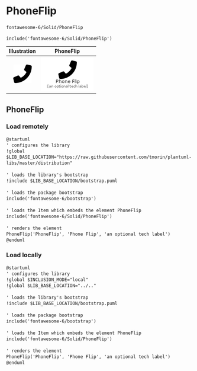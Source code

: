 # PhoneFlip


```text
fontawesome-6/Solid/PhoneFlip
```

```text
include('fontawesome-6/Solid/PhoneFlip')
```



| Illustration | PhoneFlip |
| :---: | :---: |
| ![illustration for Illustration](../../fontawesome-6/Solid/PhoneFlip.png) | ![illustration for PhoneFlip](../../fontawesome-6/Solid/PhoneFlip.Local.png) |




## PhoneFlip

### Load remotely
```plantuml
@startuml
' configures the library
!global $LIB_BASE_LOCATION="https://raw.githubusercontent.com/tmorin/plantuml-libs/master/distribution"

' loads the library's bootstrap
!include $LIB_BASE_LOCATION/bootstrap.puml

' loads the package bootstrap
include('fontawesome-6/bootstrap')

' loads the Item which embeds the element PhoneFlip
include('fontawesome-6/Solid/PhoneFlip')

' renders the element
PhoneFlip('PhoneFlip', 'Phone Flip', 'an optional tech label')
@enduml
```

### Load locally
```plantuml
@startuml
' configures the library
!global $INCLUSION_MODE="local"
!global $LIB_BASE_LOCATION="../.."

' loads the library's bootstrap
!include $LIB_BASE_LOCATION/bootstrap.puml

' loads the package bootstrap
include('fontawesome-6/bootstrap')

' loads the Item which embeds the element PhoneFlip
include('fontawesome-6/Solid/PhoneFlip')

' renders the element
PhoneFlip('PhoneFlip', 'Phone Flip', 'an optional tech label')
@enduml
```

